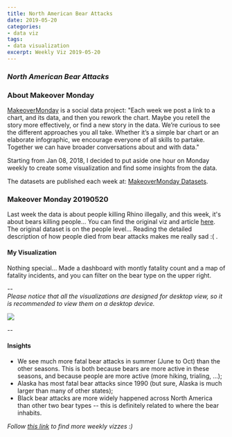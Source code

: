 ```yaml
---
title: North American Bear Attacks
date: 2019-05-20
categories:
- data viz
tags:
- data visualization
excerpt: Weekly Viz 2019-05-20
---
```


### *North American Bear Attacks*


### About Makeover Monday

[MakeoverMonday](http://www.makeovermonday.co.uk/) is a social data project:
"Each week we post a link to a chart, and its data, and then you rework the chart.
Maybe you retell the story more effectively, or find a new story in the data.
We’re curious to see the different approaches you all take. Whether it’s a simple bar chart or an elaborate infographic, we encourage everyone of all skills to partake.
Together we can have broader conversations about and with data."

Starting from Jan 08, 2018, I decided to put aside one hour on Monday weekly to create some visualization and find some insights from the data.

The datasets are published each week at: [MakeoverMonday Datasets](http://www.makeovermonday.co.uk/data/).

### Makeover Monday 20190520

Last week the data is about people killing Rhino illegally, and this week, it's about bears killing people... You can find the original viz and article [here](https://www.vox.com/2016/10/6/13170344/bear-attacks-national-state-parks). The original dataset is on the people level... Reading the detailed description of how people died from bear attacks makes me really sad :( . 

#### My Visualization

Nothing special... Made a dashboard with montly fatality count and a map of fatality incidents, and you can filter on the bear type on the upper right.  

--  
*Please notice that all the visualizations are designed for desktop view, so it is recommended to view them on a desktop device.*  

<div class='tableauPlaceholder' id='viz1558403628062' style='position: relative'>
<noscript><a href='#'>
  <img alt=' ' src='https:&#47;&#47;public.tableau.com&#47;static&#47;images&#47;Ma&#47;MakeOverMonday20190520&#47;FatilitiesbyBearAttack&#47;1_rss.png' style='border: none' />
</a></noscript>
<object class='tableauViz'  style='display:none;'>
  <param name='host_url' value='https%3A%2F%2Fpublic.tableau.com%2F' />
  <param name='embed_code_version' value='3' /> 
  <param name='site_root' value='' />
  <param name='name' value='MakeOverMonday20190520&#47;FatilitiesbyBearAttack' />
  <param name='tabs' value='no' />
  <param name='toolbar' value='yes' />
  <param name='static_image' value='https:&#47;&#47;public.tableau.com&#47;static&#47;images&#47;Ma&#47;MakeOverMonday20190520&#47;FatilitiesbyBearAttack&#47;1.png' />
  <param name='animate_transition' value='yes' />
  <param name='display_static_image' value='yes' />
  <param name='display_spinner' value='yes' />
  <param name='display_overlay' value='yes' />
  <param name='display_count' value='yes' />
  <param name='filter' value='publish=yes' />
</object></div>             
<script type='text/javascript'>              
  var divElement = document.getElementById('viz1558403628062');        
  var vizElement = divElement.getElementsByTagName('object')[0];      
  vizElement.style.width='800px';vizElement.style.height='627px';        
  var scriptElement = document.createElement('script');                  
  scriptElement.src = 'https://public.tableau.com/javascripts/api/viz_v1.js';  
  vizElement.parentNode.insertBefore(scriptElement, vizElement);               
</script>
  
--  

#### Insights
* We see much more fatal bear attacks in summer (June to Oct) than the other seasons. This is both because bears are more active in these seasons, and because people are more active (more hiking, trialing, ...);  
* Alaska has most fatal bear attacks since 1990 (but sure, Alaska is much larger than many of other states);  
* Black bear attacks are more widely happened across North America than other two bear types -- this is definitely related to where the bear inhabits.  


*Follow [this link](https://yudong-94.github.io/personal-website/project/MakeOverMonday2019/) to find more weekly vizzes :)*
